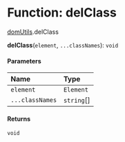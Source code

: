 # Function: delClass

[domUtils](/en/auto-docs/editor/modules/domUtils.md).delClass

**delClass**(`element`, `...classNames`): `void`

#### Parameters

| Name | Type |
| :------ | :------ |
| `element` | `Element` |
| `...classNames` | `string`\[] |

#### Returns

`void`
